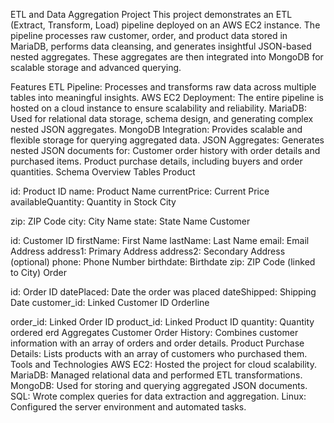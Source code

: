 ETL and Data Aggregation Project
This project demonstrates an ETL (Extract, Transform, Load) pipeline deployed on an AWS EC2 instance. The pipeline processes raw customer, order, and product data stored in MariaDB, performs data cleansing, and generates insightful JSON-based nested aggregates. These aggregates are then integrated into MongoDB for scalable storage and advanced querying.

Features
ETL Pipeline: Processes and transforms raw data across multiple tables into meaningful insights.
AWS EC2 Deployment: The entire pipeline is hosted on a cloud instance to ensure scalability and reliability.
MariaDB: Used for relational data storage, schema design, and generating complex nested JSON aggregates.
MongoDB Integration: Provides scalable and flexible storage for querying aggregated data.
JSON Aggregates: Generates nested JSON documents for:
Customer order history with order details and purchased items.
Product purchase details, including buyers and order quantities.
Schema Overview
Tables
Product

id: Product ID
name: Product Name
currentPrice: Current Price
availableQuantity: Quantity in Stock
City

zip: ZIP Code
city: City Name
state: State Name
Customer

id: Customer ID
firstName: First Name
lastName: Last Name
email: Email Address
address1: Primary Address
address2: Secondary Address (optional)
phone: Phone Number
birthdate: Birthdate
zip: ZIP Code (linked to City)
Order

id: Order ID
datePlaced: Date the order was placed
dateShipped: Shipping Date
customer_id: Linked Customer ID
Orderline

order_id: Linked Order ID
product_id: Linked Product ID
quantity: Quantity ordered
erd
Aggregates
Customer Order History: Combines customer information with an array of orders and order details.
Product Purchase Details: Lists products with an array of customers who purchased them.
Tools and Technologies
AWS EC2: Hosted the project for cloud scalability.
MariaDB: Managed relational data and performed ETL transformations.
MongoDB: Used for storing and querying aggregated JSON documents.
SQL: Wrote complex queries for data extraction and aggregation.
Linux: Configured the server environment and automated tasks.
